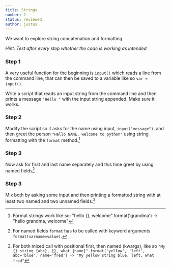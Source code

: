 ```yaml
---
title: Strings
number: 2
status: reviewed
author: justus
---
```


We want to explore string concatenation and formatting.

*Hint: Test after every step whether the code is working as intended*

### Step 1

A very useful function for the beginning is `input()` which reads a line from the command line, that can then be saved to a variable like so `var = input()`.

Write a script that reads an input string from the command line and then prints a message `"Hello "` with the input string appended. Make sure it works.

### Step 2

Modify the script so it asks for the name using input, `input("message")`, and then greet the person `"Hello NAME, welcome to python"` using string formatting with the `format` method.[^format]

[^format]:
    Format strings work like so: "hello {}, welcome".format('grandma') -> "hello grandma, welcome"

### Step 3

Now ask for first and last name separately and this time greet by using named fields[^named_fields]

[^named_fields]:
    For named fields `format` has to be called with keyword arguments `format(varname=value)`.

### Step 3

Mix both by asking some input and then printing a formatted string with at least two named and two unnamed fields.[^mix_format]

[^mix_format]:
    For both mixed call with positional first, then named (kwargs), like so `"My {} string {abc}, {}, what {name}".format('yellow', 'left', abc='blue', name='fred') -> "My yellow string blue, left, what fred"`
